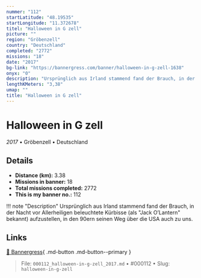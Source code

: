 ```yaml
---
nummer: "112"
startLatitude: "48.19535"
startLongitude: "11.372678"
titel: "Halloween in G zell"
picture: ""
region: "Gröbenzell"
country: "Deutschland"
completed: "2772"
missions: "18"
date: "2017"
bg-link: "https://bannergress.com/banner/halloween-in-g-zell-1638"
onyx: "0"
description: "Ursprünglich aus Irland stammend fand der Brauch, in der Nacht vor Allerheiligen beleuchtete Kürbisse (als \"Jack O’Lantern\" bekannt) aufzustellen, in den 90ern seinen Weg über die USA auch zu uns."
lengthKMeters: "3,38"
umap: ""
title: "Halloween in G zell"
---
```

# Halloween in G zell

*2017* • Gröbenzell • Deutschland



## Details
- **Distance (km):** 3.38
- **Missions in banner:** 18
- **Total missions completed:** 2772
- **This is my banner no.:** 112


!!! note "Description"
    Ursprünglich aus Irland stammend fand der Brauch, in der Nacht vor Allerheiligen beleuchtete Kürbisse (als "Jack O’Lantern" bekannt) aufzustellen, in den 90ern seinen Weg über die USA auch zu uns.



## Links
[🔗 Bannergress](https://bannergress.com/banner/halloween-in-g-zell-1638){ .md-button .md-button--primary }



> File: `000112_halloween-in-g-zell_2017.md` • #000112 • Slug: `halloween-in-g-zell`
